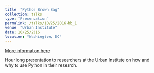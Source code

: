 ```yaml
---
title: "Python Brown Bag"
collection: talks
type: "Presentation"
permalink: /talks/10/25/2016-bb_1
venue: "Urban Institute"
date: 10/25/2016
location: "Washington, DC"
---
```


[More information here](https://github.com/UI-Research/Python-Brown-Bag)

Hour long presentation to researchers at the Urban Institute on how and why to use Python in their research.
